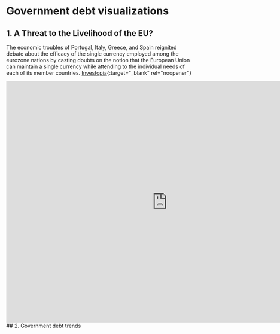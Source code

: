 # Government debt visualizations
## 1. A Threat to the Livelihood of the EU?
The economic troubles of Portugal, Italy, Greece, and Spain reignited debate about the efficacy of the single currency employed among the eurozone nations by casting doubts on the notion that the European Union can maintain a single currency while attending to the individual needs of each of its member countries. [Investopia](https://www.investopedia.com/terms/p/piigs.asp){:target="_blank" rel="noopener"}
<iframe src="https://data.oecd.org/chart/6gJU" width="860" height="645" style="border: 0" mozallowfullscreen="true" webkitallowfullscreen="true" allowfullscreen="true"><a href="https://data.oecd.org/chart/6gJU" target="_blank">OECD Chart: General government debt, Total, % of GDP, Annual, 2007 – 2019</a></iframe>
## 2. Government debt trends
<div class="flourish-embed flourish-chart" data-src="visualisation/5283905"><script src="https://public.flourish.studio/resources/embed.js"></script></div>
